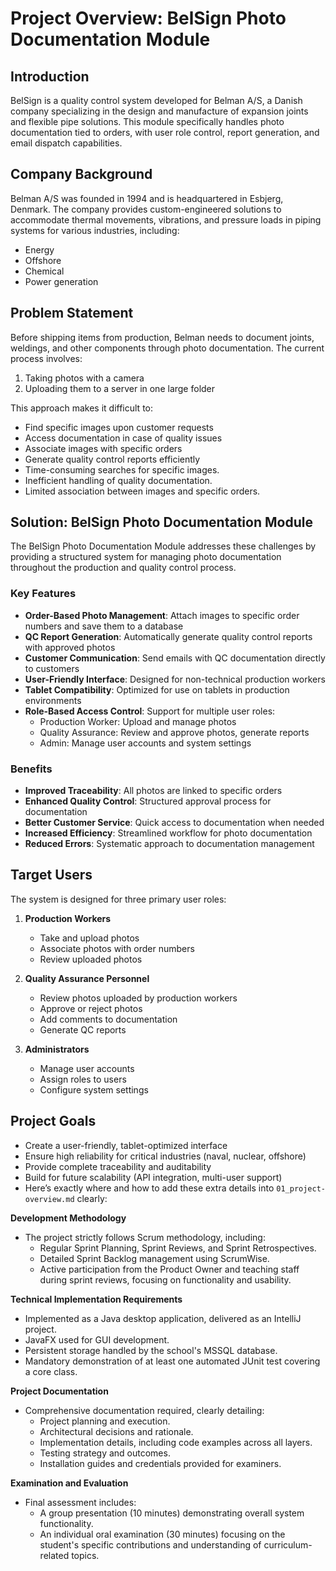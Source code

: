 # Project Overview: BelSign Photo Documentation Module

## Introduction

BelSign is a quality control system developed for Belman A/S, a Danish company specializing in the design and
manufacture of expansion joints and flexible pipe solutions. This module specifically handles photo documentation tied
to orders, with user role control, report generation, and email dispatch capabilities.

## Company Background

Belman A/S was founded in 1994 and is headquartered in Esbjerg, Denmark. The company provides custom-engineered
solutions to accommodate thermal movements, vibrations, and pressure loads in piping systems for various industries,
including:

- Energy
- Offshore
- Chemical
- Power generation

## Problem Statement

Before shipping items from production, Belman needs to document joints, weldings, and other components through photo
documentation. The current process involves:

1. Taking photos with a camera
2. Uploading them to a server in one large folder

This approach makes it difficult to:

- Find specific images upon customer requests
- Access documentation in case of quality issues
- Associate images with specific orders
- Generate quality control reports efficiently
- Time-consuming searches for specific images.
- Inefficient handling of quality documentation.
- Limited association between images and specific orders.

## Solution: BelSign Photo Documentation Module

The BelSign Photo Documentation Module addresses these challenges by providing a structured system for managing photo
documentation throughout the production and quality control process.

### Key Features

- **Order-Based Photo Management**: Attach images to specific order numbers and save them to a database
- **QC Report Generation**: Automatically generate quality control reports with approved photos
- **Customer Communication**: Send emails with QC documentation directly to customers
- **User-Friendly Interface**: Designed for non-technical production workers
- **Tablet Compatibility**: Optimized for use on tablets in production environments
- **Role-Based Access Control**: Support for multiple user roles:
    - Production Worker: Upload and manage photos
    - Quality Assurance: Review and approve photos, generate reports
    - Admin: Manage user accounts and system settings

### Benefits

- **Improved Traceability**: All photos are linked to specific orders
- **Enhanced Quality Control**: Structured approval process for documentation
- **Better Customer Service**: Quick access to documentation when needed
- **Increased Efficiency**: Streamlined workflow for photo documentation
- **Reduced Errors**: Systematic approach to documentation management

## Target Users

The system is designed for three primary user roles:

1. **Production Workers**
    - Take and upload photos
    - Associate photos with order numbers
    - Review uploaded photos

2. **Quality Assurance Personnel**
    - Review photos uploaded by production workers
    - Approve or reject photos
    - Add comments to documentation
    - Generate QC reports

3. **Administrators**
    - Manage user accounts
    - Assign roles to users
    - Configure system settings

## Project Goals

- Create a user-friendly, tablet-optimized interface
- Ensure high reliability for critical industries (naval, nuclear, offshore)
- Provide complete traceability and auditability
- Build for future scalability (API integration, multi-user support)
- Here’s exactly where and how to add these extra details into `01_project-overview.md` clearly:

**Development Methodology**

- The project strictly follows Scrum methodology, including:
    - Regular Sprint Planning, Sprint Reviews, and Sprint Retrospectives.
    - Detailed Sprint Backlog management using ScrumWise.
    - Active participation from the Product Owner and teaching staff during sprint reviews, focusing on functionality
      and usability.

**Technical Implementation Requirements**

- Implemented as a Java desktop application, delivered as an IntelliJ project.
- JavaFX used for GUI development.
- Persistent storage handled by the school's MSSQL database.
- Mandatory demonstration of at least one automated JUnit test covering a core class.

**Project Documentation**

- Comprehensive documentation required, clearly detailing:
    - Project planning and execution.
    - Architectural decisions and rationale.
    - Implementation details, including code examples across all layers.
    - Testing strategy and outcomes.
    - Installation guides and credentials provided for examiners.

**Examination and Evaluation**

- Final assessment includes:
    - A group presentation (10 minutes) demonstrating overall system functionality.
    - An individual oral examination (30 minutes) focusing on the student's specific contributions and understanding of
      curriculum-related topics.